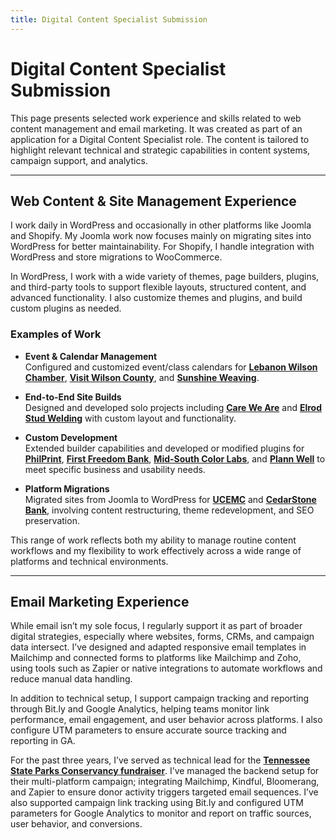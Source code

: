 ```yaml
---
title: Digital Content Specialist Submission
---
```


# Digital Content Specialist Submission

This page presents selected work experience and skills related to web content management and email marketing. It was created as part of an application for a Digital Content Specialist role. The content is tailored to highlight relevant technical and strategic capabilities in content systems, campaign support, and analytics.

---

## Web Content & Site Management Experience

I work daily in WordPress and occasionally in other platforms like Joomla and Shopify. My Joomla work now focuses mainly on migrating sites into WordPress for better maintainability. For Shopify, I handle integration with WordPress and store migrations to WooCommerce.

In WordPress, I work with a wide variety of themes, page builders, plugins, and third-party tools to support flexible layouts, structured content, and advanced functionality. I also customize themes and plugins, and build custom plugins as needed.

### Examples of Work

- **Event & Calendar Management**  
  Configured and customized event/class calendars for [**Lebanon Wilson Chamber**](https://lebanonwilsonchamber.com/events/), [**Visit Wilson County**](https://visitwilsoncounty.com/), and [**Sunshine Weaving**](https://sunshineweaving.com/product-category/class/).

- **End-to-End Site Builds**  
  Designed and developed solo projects including [**Care We Are**](https://careweare.com) and [**Elrod Stud Welding**](https://elrodstudwelding.com) with custom layout and functionality.

- **Custom Development**  
  Extended builder capabilities and developed or modified plugins for [**PhilPrint**](https://philprint.com), [**First Freedom Bank**](https://firstfreedombank.com), [**Mid-South Color Labs**](https://midsouthcolor.com/), and [**Plann Well**](https://plannwell.com/) to meet specific business and usability needs.

- **Platform Migrations**  
  Migrated sites from Joomla to WordPress for [**UCEMC**](https://ucemc.com) and [**CedarStone Bank**](https://cedarstonebank.com), involving content restructuring, theme redevelopment, and SEO preservation.


This range of work reflects both my ability to manage routine content workflows and my flexibility to work effectively across a wide range of platforms and technical environments.

---

## Email Marketing Experience

While email isn’t my sole focus, I regularly support it as part of broader digital strategies, especially where websites, forms, CRMs, and campaign data intersect. I’ve designed and adapted responsive email templates in Mailchimp and connected forms to platforms like Mailchimp and Zoho, using tools such as Zapier or native integrations to automate workflows and reduce manual data handling.

In addition to technical setup, I support campaign tracking and reporting through Bit.ly and Google Analytics, helping teams monitor link performance, email engagement, and user behavior across platforms. I also configure UTM parameters to ensure accurate source tracking and reporting in GA.

For the past three years, I’ve served as technical lead for the [**Tennessee State Parks Conservancy fundraiser**](https://tnstateparksconservancy.org/my-tn-state-park-fundraiser/). I’ve managed the backend setup for their multi-platform campaign; integrating Mailchimp, Kindful, Bloomerang, and Zapier to ensure donor activity triggers targeted email sequences. I’ve also supported campaign link tracking using Bit.ly and configured UTM parameters for Google Analytics to monitor and report on traffic sources, user behavior, and conversions.
